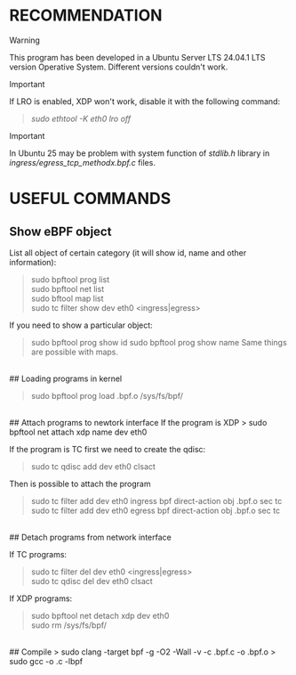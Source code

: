 # RECOMMENDATION
> [!WARNING]
> This program has been developed in a Ubuntu Server LTS 24.04.1 LTS version Operative System. Different versions couldn't work.<br/>

> [!IMPORTANT]
> If LRO is enabled, XDP won't work, disable it with the following command: <br/>
> > *sudo ethtool -K eth0 lro off* <br/>

> [!IMPORTANT]
> In Ubuntu 25 may be problem with system function of *stdlib.h* library in *ingress/egress_tcp_methodx.bpf.c* files.

# USEFUL COMMANDS

## Show eBPF object

List all object of certain category (it will show id, name and other information): <br/>
> sudo bpftool prog list <br/>
> sudo bpftool net list <br/>
> sudo bftool map list <br/>
> sudo tc filter show dev eth0 <ingress|egress> <br/>

If you need to show a particular object:
> sudo bpftool prog show id <number>
> sudo bpftool prog show name <name>
Same things are possible with maps.

<br/>
## Loading programs in kernel

> sudo bpftool prog load <name>.bpf.o /sys/fs/bpf/<name>

<br/>
## Attach programs to newtork interface
If the program is XDP
> sudo bpftool net attach xdp name <name> dev eth0

If the program is TC first we need to create the qdisc:
> sudo tc qdisc add dev eth0 clsact <br/>

Then is possible to attach the program

> sudo tc filter add dev eth0 ingress bpf direct-action obj <name>.bpf.o sec tc <br/>
> sudo tc filter add dev eth0 egress bpf direct-action obj <name>.bpf.o sec tc <br/>

<br/>
## Detach programs from network interface

If TC programs:
> sudo tc filter del dev eth0 <ingress|egress> <br/>
> sudo tc qdisc del dev eth0 clsact <br/>

If XDP programs:
> sudo bpftool net detach xdp dev eth0 <br/>
> sudo rm /sys/fs/bpf/<name>

<br/>
## Compile
> sudo clang -target bpf -g -O2 -Wall -v -c <name>.bpf.c -o <name>.bpf.o
> sudo gcc -o <name> <name>.c -lbpf





